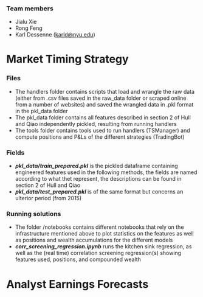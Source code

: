 ### Team members
- Jialu Xie
- Rong Feng
- Karl Dessenne (karld@nyu.edu)

# Market Timing Strategy

### Files 
- The handlers folder contains scripts that load and wrangle the raw data (either from .csv files saved in the raw_data folder or scraped online from a number of websites) and saved the wrangled data in .pkl format in the pkl_data folder
- The pkl_data folder contains all features described in section 2 of Hull and Qiao independently pickled, resulting from running handlers
- The tools folder contains tools used to run handlers (TSManager) and compute positions and P&Ls of the different strategies (TradingBot)


### Fields 
- ***pkl_data/train_prepared.pkl*** is the pickled dataframe containing engineered features used in the following methods, the fields are named according to what thet represent, the descriptions can be found in section 2 of Hull and Qiao
- ***pkl_data/test_prepared.pkl*** is of the same format but concerns an ulterior period (from 2015)

### Running solutions
- The folder /notebooks contains different notebooks that rely on the infrastructure mentioned above to plot statistics on the features as well as positions and wealth accumulations for the different models
- ***corr_screening_regression.ipynb*** runs the kitchen sink regression, as well as the (real time) correlation screening regression(s) showing features used, positions, and compounded wealth


# Analyst Earnings Forecasts
